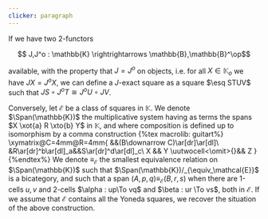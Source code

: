 ```yaml
---
clicker: paragraph
---
```


If we have two 2-functors

$$ J,J^o : \mathbb{K} \rightrightarrows \mathbb{B},\mathbb{B}^\op$$

available, with the property that $J=J^o$ on objects, i.e. for all $X\in \mathbb{K}_o$ we have $JX=J^oX$, we can define a $J$-exact square as a square $\esq STUV$ such that $JS\circ J^oT\cong J^oU\circ JV$.

Conversely, let $\mathcal{E}$ be a class of squares in $\mathbb{K}$. We denote $\Span(\mathbb{K})$ the multiplicative system having as terms the spans $X \xot{a} R \xto{b} Y$ in $\mathbb{K}$, and where composition is defined up to isomorphism by a comma construction
{%tex macrolib: guitart%}
\xymatrix@C=4mm@R=4mm{
  &&(B\downarrow C)\ar[dr]\ar[dl]\\
  &R\ar[dr]^b\ar[dl]_a&&S\ar[dr]^d\ar[dl]_c\\
  X && Y \uutwocell<\omit>{}&& Z
}
{%endtex%}
We denote $\equiv_\mathcal{E}$ the smallest equivalence relation on $\Span(\mathbb{K})$ such that $\Span(\mathbb{K})/_{\equiv_\mathcal{E}}$ is a bicategory, and such that a span $(A,p,q)\equiv_\mathcal{E} (B, r,s)$ when there are 1-cells $u,v$ and 2-cells $\alpha : up\To vq$ and $\beta : ur \To vs$, both in $\mathcal{E}$. If we assume that $\mathcal{E}$ contains all the Yoneda squares, we recover the situation of the above construction.